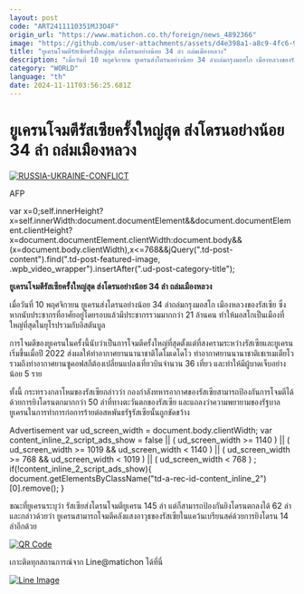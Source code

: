 ```yaml
---
layout: post
code: "ART2411110351MJ3O4F"
origin_url: "https://www.matichon.co.th/foreign/news_4892366"
image: "https://github.com/user-attachments/assets/d4e398a1-a8c9-4fc6-92a2-d4ef761fbd2f"
title: "ยูเครนโจมตีรัสเซียครั้งใหญ่สุด ส่งโดรนอย่างน้อย 34 ลำ ถล่มเมืองหลวง"
description: "เมื่อวันที่ 10 พฤศจิกายน ยูเครนส่งโดรนอย่างน้อย 34 ลำถล่มกรุงมอสโก เมืองหลวงของรัสเซีย ซึ่งหากนับประชากรที่อาศัยอยู่โดยรอบแล้วมีประชากรรวมมากกว่า 21 ล้านคน ทำให้มอสโกเป็นเมืองที่ใหญ่ที่สุดในยุโรปรวมกับอิสตันบูล"
category: "WORLD"
language: "th"
date: 2024-11-11T03:56:25.681Z
---
```


# ยูเครนโจมตีรัสเซียครั้งใหญ่สุด ส่งโดรนอย่างน้อย 34 ลำ ถล่มเมืองหลวง

[![](https://www.matichon.co.th/wp-content/uploads/2024/11/728-AFP__20241110__36LV767__v2__HighRes__RussiaUkraineConflict.jpg "RUSSIA-UKRAINE-CONFLICT")](https://www.matichon.co.th/wp-content/uploads/2024/11/728-AFP__20241110__36LV767__v2__HighRes__RussiaUkraineConflict.jpg)

AFP

var x=0;self.innerHeight?x=self.innerWidth:document.documentElement&&document.documentElement.clientHeight?x=document.documentElement.clientWidth:document.body&&(x=document.body.clientWidth),x<=768&&jQuery(".td-post-content").find(".td-post-featured-image, .wpb\_video\_wrapper").insertAfter(".ud-post-category-title");

**ยูเครนโจมตีรัสเซียครั้งใหญ่สุด ส่งโดรนอย่างน้อย 34 ลำ ถล่มเมืองหลวง**

เมื่อวันที่ 10 พฤศจิกายน ยูเครนส่งโดรนอย่างน้อย 34 ลำถล่มกรุงมอสโก เมืองหลวงของรัสเซีย ซึ่งหากนับประชากรที่อาศัยอยู่โดยรอบแล้วมีประชากรรวมมากกว่า 21 ล้านคน ทำให้มอสโกเป็นเมืองที่ใหญ่ที่สุดในยุโรปรวมกับอิสตันบูล

การโจมตีของยูเครนในครั้งนี้นับว่าเป็นการโจมตีครั้งใหญ่ที่สุดตั้งแต่ที่สงครามระหว่างรัสเซียและยูเครนเริ่มขึ้นเมื่อปี 2022 ส่งผลให้ท่าอากาศยานนานาชาติโดโมเดโดโว ท่าอากาศยานนานาชาติเชเรเมเตียโว รวมถึงท่าอากาศยานซูคอฟสกีต้องเปลี่ยนแปลงเที่ยวบินจำนวน 36 เที่ยว และทำให้มีผู้บาดเจ็บอย่างน้อย 5 ราย

ทั้งนี้ กระทรวงกลาโหมของรัสเซียกล่าวว่า กองกำลังทหารอากาศของรัสเซียสามารถป้องกันการโจมตีได้ด้วยการยิงโดรนตกมากกว่า 50 ลำที่ทางตะวันตกของรัสเซีย และแถลงว่าความพยายามของรัฐบาลยูเครนในการทำการก่อการร้ายต่อสหพันธรัฐรัสเซียนั้นถูกขัดขว้าง

Advertisement var ud\_screen\_width = document.body.clientWidth; var content\_inline\_2\_script\_ads\_show = false || ( ud\_screen\_width >= 1140 ) || ( ud\_screen\_width >= 1019 && ud\_screen\_width < 1140 ) || ( ud\_screen\_width >= 768 && ud\_screen\_width < 1019 ) || ( ud\_screen\_width < 768 ) ; if(!content\_inline\_2\_script\_ads\_show){ document.getElementsByClassName("td-a-rec-id-content\_inline\_2")\[0\].remove(); }

ขณะที่ยูเครนระบุว่า รัสเซียส่งโดรนโจมตียูเครน 145 ลำ แต่ก็สามารถป้องกันยิงโดรนตกลงได้ 62 ลำ และกล่าวด้วยว่า ยูเครนสามารถโจมตีคลังแสงอาวุธของรัสเซียในแคว้นเบรียนสค์ด้วยการยิงโดรน 14 ลำอีกด้วย

[![QR Code](https://www.matichon.co.th/wp-content/uploads/2023/07/wob1371z.jpg)](https://lin.ee/ht0nDxX)

เกาะติดทุกสถานการณ์จาก Line@matichon ได้ที่นี่

[![Line Image](https://www.matichon.co.th/wp-content/uploads/2023/07/th.png)](https://lin.ee/ht0nDxX)
